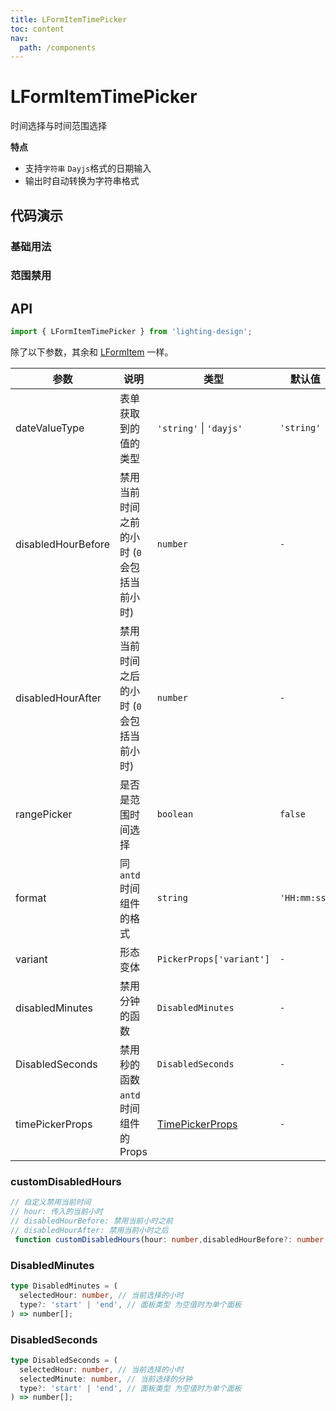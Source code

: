 ```yaml
---
title: LFormItemTimePicker
toc: content
nav:
  path: /components
---
```


# LFormItemTimePicker

时间选择与时间范围选择

**特点**

- 支持`字符串` `Dayjs`格式的日期输入
- 输出时自动转换为字符串格式

## 代码演示

### 基础用法

<code src='./demos/demo.tsx'></code>

<!-- <code src='./demos/Demo1.tsx'></code> -->

### 范围禁用

<!-- <code src='./demos/Demo2.tsx'></code> -->

## API

```ts
import { LFormItemTimePicker } from 'lighting-design';
```

除了以下参数，其余和 [LFormItem](/components/form-item) 一样。

| 参数               | 说明                                        | 类型                                                                 | 默认值       |
| ------------------ | ------------------------------------------- | -------------------------------------------------------------------- | ------------ |
| dateValueType      | 表单获取到的值的类型                        | `'string'` \| `'dayjs'`                                              | `'string'`   |
| disabledHourBefore | 禁用当前时间之前的小时 (`0` 会包括当前小时) | `number`                                                             | `-`          |
| disabledHourAfter  | 禁用当前时间之后的小时 (`0` 会包括当前小时) | `number`                                                             | `-`          |
| rangePicker        | 是否是范围时间选择                          | `boolean`                                                            | `false`      |
| format             | 同`antd`时间组件的格式                      | `string`                                                             | `'HH:mm:ss'` |
| variant            | 形态变体                                    | `PickerProps['variant']`                                             | `-`          |
| disabledMinutes    | 禁用分钟的函数                              | `DisabledMinutes`                                                    | `-`          |
| DisabledSeconds    | 禁用秒的函数                                | `DisabledSeconds`                                                    | `-`          |
| timePickerProps    | `antd`时间组件的 Props                      | [TimePickerProps](https://ant.design/components/time-picker-cn/#api) | `-`          |

### customDisabledHours

```ts
// 自定义禁用当前时间
// hour: 传入的当前小时
// disabledHourBefore: 禁用当前小时之前
// disabledHourAfter: 禁用当前小时之后
 function customDisabledHours(hour: number,disabledHourBefore?: number, disabledHourAfter?: number) => number[]
```

### DisabledMinutes

```ts
type DisabledMinutes = (
  selectedHour: number, // 当前选择的小时
  type?: 'start' | 'end', // 面板类型 为空值时为单个面板
) => number[];
```

### DisabledSeconds

```ts
type DisabledSeconds = (
  selectedHour: number, // 当前选择的小时
  selectedMinute: number, // 当前选择的分钟
  type?: 'start' | 'end', // 面板类型 为空值时为单个面板
) => number[];
```
